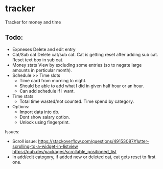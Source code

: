 # tracker
Tracker for money and time

## Todo:
-   Expneses
        Delete and edit entry
-   Cat/Sub cat
        Delete cat/sub cat.
        Cat is getting reset after adding sub cat.
        Reset text box in sub cat.
-   Money stats
        View by excluding some entries (so to negate large amounts in perticular month).
-   Schedule >> Time slots
    -   Time card from morning to night.
    -   Should be able to add what I did in given half hour or an hour.
    -   Can add schedule if I want.
-   Time stats
    -   Total time wasted/not counted.
        Time spend by category.
-   Options:
    -   Import data into db.
    -   Dont show salary option.
    -   Unlock using fingerprint.


Issues:
- Scroll issue: https://stackoverflow.com/questions/49153087/flutter-scrolling-to-a-widget-in-listview
https://pub.dev/packages/scrollable_positioned_list
- In add/edit catogory, if added new or deleted cat, cat gets reset to first one.


